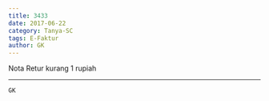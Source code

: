 ```yaml
---
title: 3433
date: 2017-06-22
category: Tanya-SC
tags: E-Faktur
author: GK
---
```


Nota Retur kurang 1 rupiah

---



`GK`
